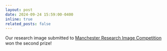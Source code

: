 ```yaml
---
layout: post
date: 2024-09-24 15:59:00-0400
inline: true
related_posts: false
---
```


Our research image submitted to <a href="https://www.psrs.manchester.ac.uk/images/">Manchester Research Image Competition</a> won the second prize!
